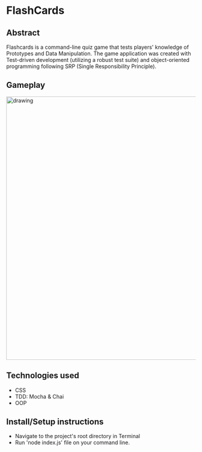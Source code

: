 # FlashCards

## Abstract
Flashcards is a command-line quiz game that tests players' knowledge of Prototypes and Data Manipulation.  The game application was created with Test-driven development (utilizing a robust test suite) and object-oriented programming following SRP (Single Responsibility Principle).

## Gameplay
<img src="https://user-images.githubusercontent.com/82873669/131053149-f47e27c3-7592-4cd2-82f0-0ebe5db010c5.gif" alt="drawing" width="700"/>

## Technologies used
  - CSS
  - TDD: Mocha & Chai
  - OOP

## Install/Setup instructions
  - Navigate to the project's root directory in Terminal 
  - Run 'node index.js' file on your command line.
  
